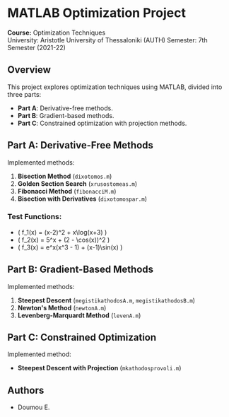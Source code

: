 
# MATLAB Optimization Project

**Course:** Optimization Techniques  
University: Aristotle University of Thessaloniki (AUTH)
Semester: 7th Semester (2021-22)

## Overview

This project explores optimization techniques using MATLAB, divided into three parts:

- **Part A**: Derivative-free methods.
- **Part B**: Gradient-based methods.
- **Part C**: Constrained optimization with projection methods.

## Part A: Derivative-Free Methods

Implemented methods:
1. **Bisection Method** (`dixotomos.m`)
2. **Golden Section Search** (`xrusostomeas.m`)
3. **Fibonacci Method** (`fibonacciM.m`)
4. **Bisection with Derivatives** (`dixotomospar.m`)

### Test Functions:
- \( f_1(x) = (x-2)^2 + x\log(x+3) \)
- \( f_2(x) = 5^x + (2 - \cos(x))^2 \)
- \( f_3(x) = e^x(x^3 - 1) + (x-1)\sin(x) \)

## Part B: Gradient-Based Methods

Implemented methods:
1. **Steepest Descent** (`megistikathodosA.m`, `megistikathodosB.m`)
2. **Newton's Method** (`newtonA.m`)
3. **Levenberg-Marquardt Method** (`levenA.m`)


## Part C: Constrained Optimization

Implemented method:
- **Steepest Descent with Projection** (`mkathodosprovoli.m`)

## Authors

- Doumou E.